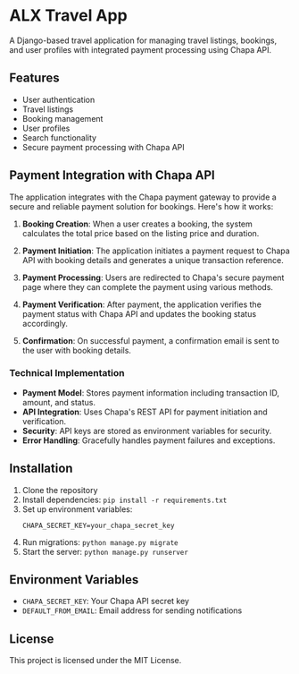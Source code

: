 # ALX Travel App

A Django-based travel application for managing travel listings, bookings, and user profiles with integrated payment processing using Chapa API.

## Features
- User authentication
- Travel listings
- Booking management
- User profiles
- Search functionality
- Secure payment processing with Chapa API

## Payment Integration with Chapa API

The application integrates with the Chapa payment gateway to provide a secure and reliable payment solution for bookings. Here's how it works:

1. **Booking Creation**: When a user creates a booking, the system calculates the total price based on the listing price and duration.

2. **Payment Initiation**: The application initiates a payment request to Chapa API with booking details and generates a unique transaction reference.

3. **Payment Processing**: Users are redirected to Chapa's secure payment page where they can complete the payment using various methods.

4. **Payment Verification**: After payment, the application verifies the payment status with Chapa API and updates the booking status accordingly.

5. **Confirmation**: On successful payment, a confirmation email is sent to the user with booking details.

### Technical Implementation

- **Payment Model**: Stores payment information including transaction ID, amount, and status.
- **API Integration**: Uses Chapa's REST API for payment initiation and verification.
- **Security**: API keys are stored as environment variables for security.
- **Error Handling**: Gracefully handles payment failures and exceptions.

## Installation
1. Clone the repository
2. Install dependencies: `pip install -r requirements.txt`
3. Set up environment variables:
   ```
   CHAPA_SECRET_KEY=your_chapa_secret_key
   ```
4. Run migrations: `python manage.py migrate`
5. Start the server: `python manage.py runserver`

## Environment Variables
- `CHAPA_SECRET_KEY`: Your Chapa API secret key
- `DEFAULT_FROM_EMAIL`: Email address for sending notifications

## License
This project is licensed under the MIT License. 